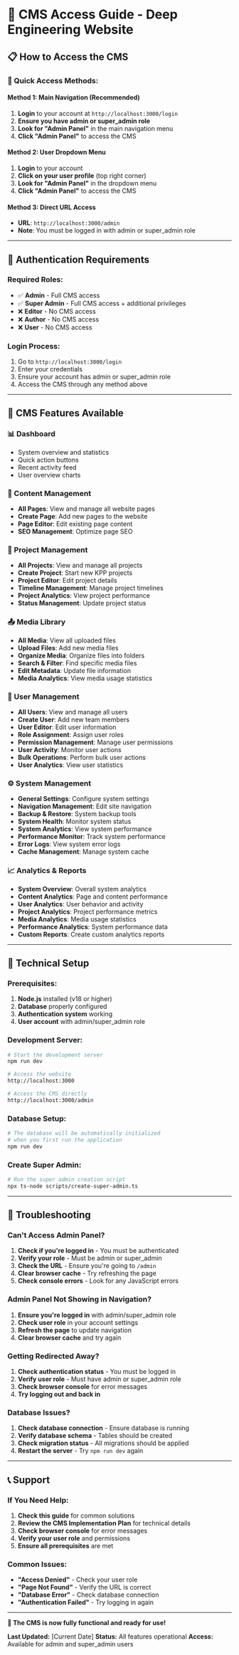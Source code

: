 # 🚀 **CMS Access Guide - Deep Engineering Website**

## **📋 How to Access the CMS**

### **🎯 Quick Access Methods:**

#### **Method 1: Main Navigation (Recommended)**
1. **Login** to your account at `http://localhost:3000/login`
2. **Ensure you have admin or super_admin role**
3. **Look for "Admin Panel"** in the main navigation menu
4. **Click "Admin Panel"** to access the CMS

#### **Method 2: User Dropdown Menu**
1. **Login** to your account
2. **Click on your user profile** (top right corner)
3. **Look for "Admin Panel"** in the dropdown menu
4. **Click "Admin Panel"** to access the CMS

#### **Method 3: Direct URL Access**
- **URL**: `http://localhost:3000/admin`
- **Note**: You must be logged in with admin or super_admin role

---

## **🔐 Authentication Requirements**

### **Required Roles:**
- ✅ **Admin** - Full CMS access
- ✅ **Super Admin** - Full CMS access + additional privileges
- ❌ **Editor** - No CMS access
- ❌ **Author** - No CMS access  
- ❌ **User** - No CMS access

### **Login Process:**
1. Go to `http://localhost:3000/login`
2. Enter your credentials
3. Ensure your account has admin or super_admin role
4. Access the CMS through any method above

---

## **🎨 CMS Features Available**

### **📊 Dashboard**
- System overview and statistics
- Quick action buttons
- Recent activity feed
- User overview charts

### **📝 Content Management**
- **All Pages**: View and manage all website pages
- **Create Page**: Add new pages to the website
- **Page Editor**: Edit existing page content
- **SEO Management**: Optimize page SEO

### **📁 Project Management**
- **All Projects**: View and manage all projects
- **Create Project**: Start new KPP projects
- **Project Editor**: Edit project details
- **Timeline Management**: Manage project timelines
- **Project Analytics**: View project performance
- **Status Management**: Update project status

### **📤 Media Library**
- **All Media**: View all uploaded files
- **Upload Files**: Add new media files
- **Organize Media**: Organize files into folders
- **Search & Filter**: Find specific media files
- **Edit Metadata**: Update file information
- **Media Analytics**: View media usage statistics

### **👥 User Management**
- **All Users**: View and manage all users
- **Create User**: Add new team members
- **User Editor**: Edit user information
- **Role Assignment**: Assign user roles
- **Permission Management**: Manage user permissions
- **User Activity**: Monitor user actions
- **Bulk Operations**: Perform bulk user actions
- **User Analytics**: View user statistics

### **⚙️ System Management**
- **General Settings**: Configure system settings
- **Navigation Management**: Edit site navigation
- **Backup & Restore**: System backup tools
- **System Health**: Monitor system status
- **System Analytics**: View system performance
- **Performance Monitor**: Track system performance
- **Error Logs**: View system error logs
- **Cache Management**: Manage system cache

### **📈 Analytics & Reports**
- **System Overview**: Overall system analytics
- **Content Analytics**: Page and content performance
- **User Analytics**: User behavior and activity
- **Project Analytics**: Project performance metrics
- **Media Analytics**: Media usage statistics
- **Performance Analytics**: System performance data
- **Custom Reports**: Create custom analytics reports

---

## **🔧 Technical Setup**

### **Prerequisites:**
1. **Node.js** installed (v18 or higher)
2. **Database** properly configured
3. **Authentication system** working
4. **User account** with admin/super_admin role

### **Development Server:**
```bash
# Start the development server
npm run dev

# Access the website
http://localhost:3000

# Access the CMS directly
http://localhost:3000/admin
```

### **Database Setup:**
```bash
# The database will be automatically initialized
# when you first run the application
npm run dev
```

### **Create Super Admin:**
```bash
# Run the super admin creation script
npx ts-node scripts/create-super-admin.ts
```

---

## **🚨 Troubleshooting**

### **Can't Access Admin Panel?**
1. **Check if you're logged in** - You must be authenticated
2. **Verify your role** - Must be admin or super_admin
3. **Check the URL** - Ensure you're going to `/admin`
4. **Clear browser cache** - Try refreshing the page
5. **Check console errors** - Look for any JavaScript errors

### **Admin Panel Not Showing in Navigation?**
1. **Ensure you're logged in** with admin/super_admin role
2. **Check user role** in your account settings
3. **Refresh the page** to update navigation
4. **Clear browser cache** and try again

### **Getting Redirected Away?**
1. **Check authentication status** - You must be logged in
2. **Verify user role** - Must have admin or super_admin role
3. **Check browser console** for error messages
4. **Try logging out and back in**

### **Database Issues?**
1. **Check database connection** - Ensure database is running
2. **Verify database schema** - Tables should be created
3. **Check migration status** - All migrations should be applied
4. **Restart the server** - Try `npm run dev` again

---

## **📞 Support**

### **If You Need Help:**
1. **Check this guide** for common solutions
2. **Review the CMS Implementation Plan** for technical details
3. **Check browser console** for error messages
4. **Verify your user role** and permissions
5. **Ensure all prerequisites** are met

### **Common Issues:**
- **"Access Denied"** - Check your user role
- **"Page Not Found"** - Verify the URL is correct
- **"Database Error"** - Check database connection
- **"Authentication Failed"** - Try logging in again

---

**🎉 The CMS is now fully functional and ready for use!**

**Last Updated:** [Current Date]
**Status:** All features operational
**Access:** Available for admin and super_admin users 